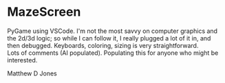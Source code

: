 # MazeScreen
PyGame using VSCode.
I'm not the most savvy on computer graphics and the 2d/3d logic; so while I can follow it, I really plugged a lot of it in, and then debugged.  Keyboards, coloring, sizing is very straightforward.  
Lots of comments (AI populated).
Populating this for anyone who might be interested.

Matthew D Jones
